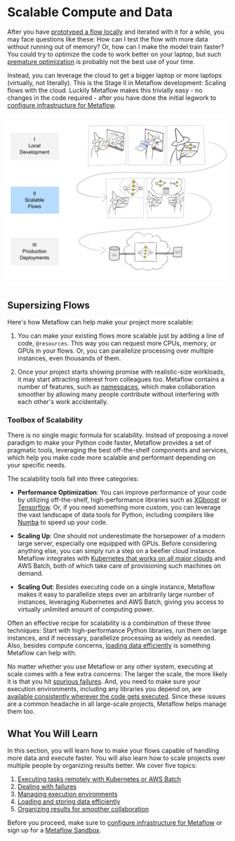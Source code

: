 
# Scalable Compute and Data

After you have [prototyped a flow locally](/metaflow/introduction) and iterated with it
for a while, you may face questions like these: How can I test the flow with more data
without running out of memory? Or, how can I make the model train faster? You could try
to optimize the code to work better on your laptop, but such [premature
optimization](https://xkcd.com/1691/) is probably not the best use of your time.

Instead, you can leverage the cloud to get a bigger laptop or more laptops (virtually,
not literally). This is the Stage II in Metaflow development: Scaling flows with the
cloud. Luckily Metaflow makes this trivially easy - no changes in the code required -
after you have done the initial legwork to [configure infrastructure for
Metaflow](/getting-started/infrastructure).

![](/assets/intro-cartoon-2.svg)

## Supersizing Flows

Here's how Metaflow can help make your project more scalable:

1. You can make your existing flows more scalable just by adding a line of code,
`@resources`. This way you can request more CPUs, memory, or GPUs in your flows. Or, you
can parallelize processing over multiple instances, even thousands of them.

2. Once your project starts showing promise with realistic-size workloads, it may start
attracting interest from colleagues too. Metaflow contains a number of features, such as
[namespaces](/scaling/tagging), which make collaboration smoother by allowing many
people contribute without interfering with each other's work accidentally.

### Toolbox of Scalability

There is no single magic formula for scalability. Instead of proposing a novel paradigm
to make your Python code faster, Metaflow provides a set of pragmatic tools, leveraging
the best off-the-shelf components and services, which help you make code more scalable
and performant depending on your specific needs. 

The scalability tools fall into three categories:

- **Performance Optimization**: You can improve performance of your code by utilizing
  off-the-shelf, high-performance libraries such as
  [XGboost](https://github.com/dmlc/xgboost) or [Tensorflow](https://tensorflow.org).
  Or, if you need something more custom, you can leverage the vast landscape of data
  tools for Python, including compilers like [Numba](https://numba.pydata.org) to speed
  up your code.

- **Scaling Up**: One should not underestimate the horsepower of a modern large server,
especially one equipped with GPUs. Before considering anything else, you can simply run
a step on a beefier cloud instance. Metaflow integrates with [Kubernetes that works on
all major clouds](/getting-started/infrastructure) and AWS Batch, both of which take
care of provisioning such machines on demand.

- **Scaling Out**: Besides executing code on a single instance, Metaflow makes it easy
  to parallelize steps over an arbitrarily large number of instances, leveraging
  Kubernetes and AWS Batch, giving you access to virtually unlimited amount of computing
  power.

Often an effective recipe for scalability is a combination of these three techniques:
Start with high-performance Python libraries, run them on large instances, and if
necessary, parallelize processing as widely as needed. Also, besides compute concerns,
[loading data efficiently](/scaling/data) is something Metaflow can help with.

No matter whether you use Metaflow or any other system, executing at scale comes with a
few extra concerns: The larger the scale, the more likely it is that you hit [spurious
failures](/scaling/failures). And, you need to make sure your execution environments,
including any libraries you depend on, are [available consistently wherever the code
gets executed](/scaling/dependencies). Since these issues are a common headache in all
large-scale projects, Metaflow helps manage them too.

## What You Will Learn

In this section, you will learn how to make your flows capable of handling more data and
execute faster. You will also learn how to scale projects over multiple people by
organizing results better. We cover five topics:

1. [Executing tasks remotely with Kubernetes or AWS
   Batch](/scaling/remote-tasks/introduction)
2. [Dealing with failures](/scaling/failures)
3. [Managing execution environments](/scaling/dependencies)
4. [Loading and storing data efficiently](/scaling/data)
5. [Organizing results for smoother collaboration](/scaling/tagging)

Before you proceed, make sure to [configure infrastructure for
Metaflow](/getting-started/infrastructure) or sign up for a [Metaflow
Sandbox](https://outerbounds.com/sandbox/).